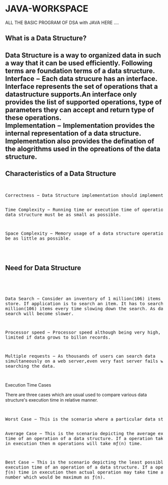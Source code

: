 # JAVA-WORKSPACE
ALL THE BASIC PROGRAM OF DSA with JAVA HERE ....
<h2>What is a Data Structure?<h2>
Data Structure is a way to organized data in such a way that it can be used efficiently. Following terms are foundation terms of a data structure.
<br>
  <b>Interface</b> − Each data strucure has an interface. Interface represents the set of operations that a datastructure supports.An interface only provides the list of supported operations, type of parameters they can accept and return type of these operations.
<br>
  <b>Implementation </b>− Implementation provides the internal representation of a data structure. Implementation also provides the defination of the alogrithms used in the opreations of the data structure.
<br>
  <h2>Characteristics of a Data Structure</h2>
  <br>
  <pre>
Correctness − Data Structure implementation should implement its interface correctly.

Time Complexity − Running time or execution time of operations of data structure must be as small as possible.

Space Complexity − Memory usage of a data structure operation should be as little as possible.
</pre>
  <br>
  <h2>Need for Data Structure</h2>
  <br>
  <pre>


Data Search − Consider an inventory of 1 million(106) items of a store. If application is to search an item. It has to search item in 1 million(106) items every time slowing down the search. As data grows, search will become slower.

Processor speed − Processor speed although being very high, falls limited if data grows to billon records.

Multiple requests − As thousands of users can search data simultaneously on a web server,even very fast server fails while searching the data.

</pre>
  <br.
       <h2>Execution Time Cases</h2>
  <br>
  <p>
There are three cases which are usual used to compare various data structure's execution time in relative manner.
  </p>
  <br>
  <pre>
Worst Case − This is the scenario where a particular data structure operation takes maximum time it can take. If a operation's worst case time is ƒ(n) then this operation will not take time more than ƒ(n) time where ƒ(n) represents function of n.

Average Case − This is the scenario depicting the average execution time of an operation of a data structure. If a operation takes ƒ(n) time in execution then m operations will take mƒ(n) time.

Best Case − This is the scenario depicting the least possible execution time of an operation of a data structure. If a operation takes ƒ(n) time in execution then actual operation may take time as random number which would be maximum as ƒ(n).
</pre>
